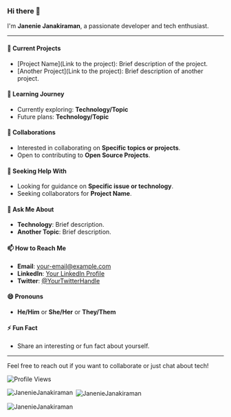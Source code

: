 ### Hi there 👋

I'm **Janenie Janakiraman**, a passionate developer and tech enthusiast.

---

#### 🔭 Current Projects
- [Project Name](Link to the project): Brief description of the project.
- [Another Project](Link to the project): Brief description of another project.

#### 🌱 Learning Journey
- Currently exploring: **Technology/Topic**
- Future plans: **Technology/Topic**

#### 👯 Collaborations
- Interested in collaborating on **Specific topics or projects**.
- Open to contributing to **Open Source Projects**.

#### 🤔 Seeking Help With
- Looking for guidance on **Specific issue or technology**.
- Seeking collaborators for **Project Name**.

#### 💬 Ask Me About
- **Technology**: Brief description.
- **Another Topic**: Brief description.

#### 📫 How to Reach Me
- **Email**: [your-email@example.com](mailto:your-email@example.com)
- **LinkedIn**: [Your LinkedIn Profile](https://www.linkedin.com/in/your-profile)
- **Twitter**: [@YourTwitterHandle](https://twitter.com/YourTwitterHandle)

#### 😄 Pronouns
- **He/Him** or **She/Her** or **They/Them**

#### ⚡ Fun Fact
- Share an interesting or fun fact about yourself.

---

Feel free to reach out if you want to collaborate or just chat about tech!



![Profile Views](https://komarev.com/ghpvc/?username=JanenieJanakiraman&color=blue)

<p><img align="left" src="https://github-readme-stats.vercel.app/api/top-langs?username=JanenieJanakiraman&show_icons=true&locale=en&layout=compact" alt="JanenieJanakiraman" /></p>

<p>&nbsp;<img align="center" src="https://github-readme-stats.vercel.app/api?username=JanenieJanakiraman&show_icons=true&locale=en" alt="JanenieJanakiraman" /></p>

<p><img align="center" src="https://github-readme-streak-stats.herokuapp.com/?user=JanenieJanakiraman&" alt="JanenieJanakiraman" /></p>


